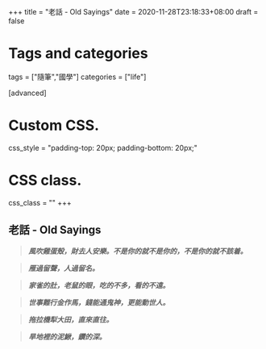 +++
title = "老話 - Old Sayings"
date = 2020-11-28T23:18:33+08:00
draft = false
# Tags and categories
tags = ["隨筆","國學"]
categories = ["life"]


[advanced]
 # Custom CSS. 
 css_style = "padding-top: 20px; padding-bottom: 20px;"
 
 # CSS class.
 css_class = ""
+++

## 老話 - Old Sayings

>***風吹雞蛋殼，財去人安樂。不是你的就不是你的，不是你的就不該着。***

>***雁過留聲，人過留名。***

>***家雀的肚，老鼠的眼，吃的不多，看的不遠。***

>***世事難行金作馬，錢能通鬼神，更能動世人。***

>***拖拉機犁大田，直來直往。***

>***旱地裡的泥鰍，鑽的深。***




